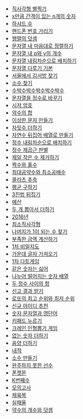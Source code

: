[직사각형 별찍기]: https://github.com/gogoma-code/programmers-codding-test/blob/main/LEVEL%201/JAVA/직사각형%20별찍기.java
[x만큼 간격이 있는 n개의 숫자]: https://github.com/gogoma-code/programmers-codding-test/blob/main/LEVEL%201/JAVA/x만큼%20간격이%20있는%20n개의%20숫자.java
[하샤드 수]: https://github.com/gogoma-code/programmers-codding-test/blob/main/LEVEL%201/JAVA/하샤드%20수.java
[핸드폰 번호 가리기]: https://github.com/gogoma-code/programmers-codding-test/blob/main/LEVEL%201/JAVA/핸드폰%20번호%20가리기.java
[행렬의 덧셈]: https://github.com/gogoma-code/programmers-codding-test/blob/main/LEVEL%201/JAVA/행렬의%20덧셈.java
[문자열 내 마음대로 정렬하기]: https://github.com/gogoma-code/programmers-codding-test/blob/main/LEVEL%201/JAVA/문자열%20내%20마음대로%20정렬하기.java
[문자열 내 p와 y의 개수]: https://github.com/gogoma-code/programmers-codding-test/blob/main/LEVEL%201/JAVA/문자열%20내%20p와%20y의%20개수.java
[문자열 내림차순으로 배치하기]: https://github.com/gogoma-code/programmers-codding-test/blob/main/LEVEL%201/JAVA/문자열%20내림차순으로%20배치하기.java
[문자열 다루기 기본]: https://github.com/gogoma-code/programmers-codding-test/blob/main/LEVEL%201/JAVA/문자열%20다루기%20기본.java
[서울에서 김서방 찾기]: https://github.com/gogoma-code/programmers-codding-test/blob/main/LEVEL%201/JAVA/서울에서%20김서방%20찾기.java
[소수 찾기]: https://github.com/gogoma-code/programmers-codding-test/blob/main/LEVEL%201/JAVA/소수%20찾기.java
[수박수박수박수박수박수]: https://github.com/gogoma-code/programmers-codding-test/blob/main/LEVEL%201/JAVA/수박수박수박수박수박수.java
[문자열을 정수로 바꾸기]: https://github.com/gogoma-code/programmers-codding-test/blob/main/LEVEL%201/JAVA/문자열을%20정수로%20바꾸기.java
[시저 암호]: https://github.com/gogoma-code/programmers-codding-test/blob/main/LEVEL%201/JAVA/시저%20암호.java
[약수의 합]: https://github.com/gogoma-code/programmers-codding-test/blob/main/LEVEL%201/JAVA/약수의%20합.java
[이상한 문자 만들기]: https://github.com/gogoma-code/programmers-codding-test/blob/main/LEVEL%201/JAVA/이상한%20문자%20만들기.java
[자릿수 더하기]: https://github.com/gogoma-code/programmers-codding-test/blob/main/LEVEL%201/JAVA/자릿수%20더하기.java
[자연수 뒤집어 배열로 만들기]: https://github.com/gogoma-code/programmers-codding-test/blob/main/LEVEL%201/JAVA/자연수%20뒤집어%20배열로%20만들기.java
[정수 내림차순으로 배치하기]: https://github.com/gogoma-code/programmers-codding-test/blob/main/LEVEL%201/JAVA/정수%20내림차순으로%20배치하기.java
[정수 제곱근 판별]: https://github.com/gogoma-code/programmers-codding-test/blob/main/LEVEL%201/JAVA/정수%20제곱근%20판별.java
[제일 작은 수 제거하기]: https://github.com/gogoma-code/programmers-codding-test/blob/main/LEVEL%201/JAVA/제일%20작은%20수%20제거하기.java
[짝수와 홀수]: https://github.com/gogoma-code/programmers-codding-test/blob/main/LEVEL%201/JAVA/짝수와%20홀수.java
[최대공약수와 최소공배수]: https://github.com/gogoma-code/programmers-codding-test/blob/main/LEVEL%201/JAVA/최대공약수와%20최소공배수.java
[콜라츠 추측]: https://github.com/gogoma-code/programmers-codding-test/blob/main/LEVEL%201/JAVA/콜라츠%20추측.java
[평균 구하기]: https://github.com/gogoma-code/programmers-codding-test/blob/main/LEVEL%201/JAVA/평균%20구하기.java
[3진법 뒤집기]: https://github.com/gogoma-code/programmers-codding-test/blob/main/LEVEL%201/JAVA/3진법%20뒤집기.java
[예산]: https://github.com/gogoma-code/programmers-codding-test/blob/main/LEVEL%201/JAVA/예산.java
[두 개 뽑아서 더하기]: https://github.com/gogoma-code/programmers-codding-test/blob/main/LEVEL%201/JAVA/두%20개%20뽑아서%20더하기.java
[2016년]: https://github.com/gogoma-code/programmers-codding-test/blob/main/LEVEL%021/JAVA/2016년.java
[최소직사각형]: https://github.com/gogoma-code/programmers-codding-test/blob/main/LEVEL%201/JAVA/최소직사각형.java
[나머지가 1이 되는 수 찾기]: https://github.com/gogoma-code/programmers-codding-test/blob/main/LEVEL%201/JAVA/나머지가%201이%20되는%20수%20찾기.java
[부족한 금액 계산하기]: https://github.com/gogoma-code/programmers-codding-test/blob/main/LEVEL%201/JAVA/부족한%20금액%20계산하기.java
[1차 비밀지도]: https://github.com/gogoma-code/programmers-codding-test/blob/main/LEVEL%201/JAVA/1차%20비밀지도.java
[가운데 글자 가져오기]: https://github.com/gogoma-code/programmers-codding-test/blob/main/LEVEL%201/JAVA/가운데%20글자%20가져오기.java
[1차 다트게임]: https://github.com/gogoma-code/programmers-codding-test/blob/main/LEVEL%201/JAVA/1차%20다트게임.java
[같은 숫자는 싫어]: https://github.com/gogoma-code/programmers-codding-test/blob/main/LEVEL%201/JAVA/같은%20숫자는%20싫어.java
[나누어 떨어지는 숫자 배열]: https://github.com/gogoma-code/programmers-codding-test/blob/main/LEVEL%201/JAVA/나누어%20떨어지는%20숫자%20배열.java
[두 정수 사이의 합]: https://github.com/gogoma-code/programmers-codding-test/blob/main/LEVEL%201/JAVA/두%20정수%20사이의%20합.java
[신고 결과 받기]: https://github.com/gogoma-code/programmers-code/blob/main/LEVEL%021/JAVA/신고%20결과%20받기.java
[로또의 최고 순위와 최저 순위]: https://github.com/gogoma-code/programmers-codding-test/blob/main/LEVEL%201/JAVA/로또의%20최고%20순위와%20최저%20순위.java
[신규 아이디 추천]: https://github.com/gogoma-code/programmers-codding-test/blob/main/LEVEL%201/JAVA/신규%20아이디%20추천.java
[숫자 문자열과 영단어]: https://github.com/gogoma-code/programmers-codding-test/blob/main/LEVEL%201/JAVA/숫자%20문자열과%20영단어.java
[키패드 누르기]: https://github.com/gogoma-code/programmers-codding-test/blob/main/LEVEL%021/JAVA/키패드%20누르기.java
[크레인 인형뽑기 게임]: https://github.com/gogoma-code/programmers-codding-test/blob/main/LEVEL%201/JAVA/크레인%20인형뽑기%20게임.java
[없는 숫자 더하기]: https://github.com/gogoma-code/programmers-codding-test/blob/main/LEVEL%201/JAVA/없는%20숫자%20더하기.java
[음양 더하기]: https://github.com/gogoma-code/programmers-codding-test/blob/main/LEVEL%201/JAVA/음양%20더하기.java
[내적]: https://github.com/gogoma-code/programmers-codding-test/blob/main/LEVEL%201/JAVA/내적.java
[소수 만들기]: https://github.com/gogoma-code/programmers-codding-test/blob/main/LEVEL%201/JAVA/소수%20만들기.java
[완주하지 못한 선수]: https://github.com/gogoma-code/programmers-codding-test/blob/main/LEVEL%201/JAVA/완주하지%20못한%20선수.java
[폰켓몬]: https://github.com/gogoma-code/programmers-codding-test/blob/main/LEVEL%201/JAVA/폰켓몬.java
[K번째수]: https://github.com/gogoma-code/programmers-codding-test/blob/main/LEVEL%201/JAVA/K번째수.java
[모의고사]: https://github.com/gogoma-code/programmers-codding-test/blob/main/LEVEL%201/JAVA/모의고사.java
[체육복]: https://github.com/gogoma-code/programmers-codding-test/blob/main/LEVEL%201/JAVA/체육복.java
[실패율]: https://github.com/gogoma-code/programmers-codding-test/blob/main/LEVEL%201/JAVA/실패율.java
[약수의 개수와 덧셈]: https://github.com/gogoma-code/programmers-codding-test/blob/main/LEVEL%201/JAVA/약수의%20개수와%20덧셈.java


* [직사각형 별찍기][직사각형 별찍기]
* [x만큼 간격이 있는 n개의 숫자][x만큼 간격이 있는 n개의 숫자]
* [하샤드 수][하샤드 수]
* [핸드폰 번호 가리기][핸드폰 번호 가리기]
* [행렬의 덧셈][행렬의 덧셈]
* [문자열 내 마음대로 정렬하기][문자열 내 마음대로 정렬하기]
* [문자열 내 p와 y의 개수][문자열 내 p와 y의 개수]
* [문자열 내림차순으로 배치하기][문자열 내림차순으로 배치하기]
* [문자열 다루기 기본][문자열 다루기 기본]
* [서울에서 김서방 찾기][서울에서 김서방 찾기]
* [소수 찾기][소수 찾기]
* [수박수박수박수박수박수][수박수박수박수박수박수]
* [문자열을 정수로 바꾸기][문자열을 정수로 바꾸기]
* [시저 암호][시저 암호]
* [약수의 합][약수의 합]
* [이상한 문자 만들기][이상한 문자 만들기]
* [자릿수 더하기][자릿수 더하기]
* [자연수 뒤집어 배열로 만들기][자연수 뒤집어 배열로 만들기]
* [정수 내림차순으로 배치하기][정수 내림차순으로 배치하기]
* [정수 제곱근 판별][정수 제곱근 판별]
* [제일 작은 수 제거하기][제일 작은 수 제거하기]
* [짝수와 홀수][짝수와 홀수]
* [최대공약수와 최소공배수][최대공약수와 최소공배수]
* [콜라츠 추측][콜라츠 추측]
* [평균 구하기][평균 구하기]
* [3진법 뒤집기][3진법 뒤집기]
* [예산][예산]
* [두 개 뽑아서 더하기][두 개 뽑아서 더하기]
* [2016년][2016년]
* [최소직사각형][최소직사각형]
* [나머지가 1이 되는 수 찾기][나머지가 1이 되는 수 찾기]
* [부족한 금액 계산하기][부족한 금액 계산하기]
* [1차 비밀지도][1차 비밀지도]
* [가운데 글자 가져오기][가운데 글자 가져오기]
* [1차 다트게임][1차 다트게임]
* [같은 숫자는 싫어][같은 숫자는 싫어]
* [나누어 떨어지는 숫자 배열][나누어 떨어지는 숫자 배열]
* [두 정수 사이의 합][두 정수 사이의 합]
* [신고 결과 받기][신고 결과 받기]
* [로또의 최고 순위와 최저 순위][로또의 최고 순위와 최저 순위]
* [신규 아이디 추천][신규 아이디 추천]
* [숫자 문자열과 영단어][숫자 문자열과 영단어]
* [키패드 누르기][키패드 누르기]
* [크레인 인형뽑기 게임][크레인 인형뽑기 게임]
* [없는 숫자 더하기][없는 숫자 더하기]
* [음양 더하기][음양 더하기]
* [내적][내적]
* [소수 만들기][소수 만들기]
* [완주하지 못한 선수][완주하지 못한 선수]
* [폰켓몬][폰켓몬]
* [K번째수][K번째수]
* [모의고사][모의고사]
* [체육복][체육복]
* [실패율][실패율]
* [약수의 개수와 덧셈][약수의 개수와 덧셈]

